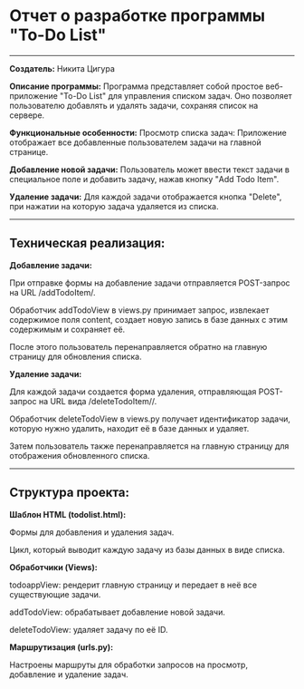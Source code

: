 <h1>Отчет о разработке программы "To-Do List"</h1>
<hr>
<b>Создатель:</b> Никита Цигура

<b>Описание программы:</b>
Программа представляет собой простое веб-приложение "To-Do List" для управления списком задач. Оно позволяет пользователю добавлять и удалять задачи, сохраняя список на сервере.

<b>Функциональные особенности:</b>
Просмотр списка задач:
Приложение отображает все добавленные пользователем задачи на главной странице.

<b>Добавление новой задачи:</b>
Пользователь может ввести текст задачи в специальное поле и добавить задачу, нажав кнопку "Add Todo Item".

<b>Удаление задачи:</b>
Для каждой задачи отображается кнопка "Delete", при нажатии на которую задача удаляется из списка.

<hr>

<h2>Техническая реализация:</h2>
<b>Добавление задачи:</b>

При отправке формы на добавление задачи отправляется POST-запрос на URL /addTodoItem/.

Обработчик addTodoView в views.py принимает запрос, извлекает содержимое поля content, создает новую запись в базе данных с этим содержимым и сохраняет её.

После этого пользователь перенаправляется обратно на главную страницу для обновления списка.

<b>Удаление задачи:</b>

Для каждой задачи создается форма удаления, отправляющая POST-запрос на URL вида /deleteTodoItem/<id>/.

Обработчик deleteTodoView в views.py получает идентификатор задачи, которую нужно удалить, находит её в базе данных и удаляет.

Затем пользователь также перенаправляется на главную страницу для отображения обновленного списка.

<hr>
<h2>Структура проекта:</h2>

<b>Шаблон HTML (todolist.html):</b>

Формы для добавления и удаления задач.

Цикл, который выводит каждую задачу из базы данных в виде списка.

<b>Обработчики (Views):</b>

todoappView: рендерит главную страницу и передает в неё все существующие задачи.

addTodoView: обрабатывает добавление новой задачи.

deleteTodoView: удаляет задачу по её ID.

<b>Маршрутизация (urls.py):</b>

Настроены маршруты для обработки запросов на просмотр, добавление и удаление задач.